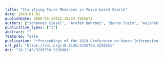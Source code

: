 ```yaml
---
title: "Clarifying False Memories in Voice-based Search"
date: 2019-01-01
publishDate: 2020-06-14T21:19:54.795657Z
authors: ["Johannes Kiesel", "Arefeh Bahrami", "Benno Stein", "Avishek Anand", "Matthias Hagen"]
publication_types: ["1"]
abstract: ""
featured: false
publication: "*Proceedings of the 2019 Conference on Human Information Interaction and Retrieval, CHIIR 2019, Glasgow, Scotland, UK, March 10-14, 2019*"
url_pdf: "https://doi.org/10.1145/3295750.3298961"
doi: "10.1145/3295750.3298961"
---
```


